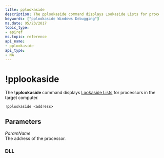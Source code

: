 ```yaml
---
title: pplookaside
description: The pplookaside command displays Lookaside Lists for processors in the target computer.
keywords: ["pplookaside Windows Debugging"]
ms.date: 05/23/2017
topic_type:
- apiref
ms.topic: reference
api_name:
- pplookaside
api_type:
- NA
---
```


# !pplookaside


The **!pplookaside** command displays [Lookaside Lists](../kernel/using-lookaside-lists.md) for processors in the target computer.

```dbgcmd
!pplookaside <address>
```

## <span id="Parameters"></span><span id="parameters"></span><span id="PARAMETERS"></span>Parameters


<span id="ParamName"></span><span id="paramname"></span><span id="PARAMNAME"></span>*ParamName*  
The address of the processor.

### <span id="DLL"></span><span id="dll"></span>DLL

 

